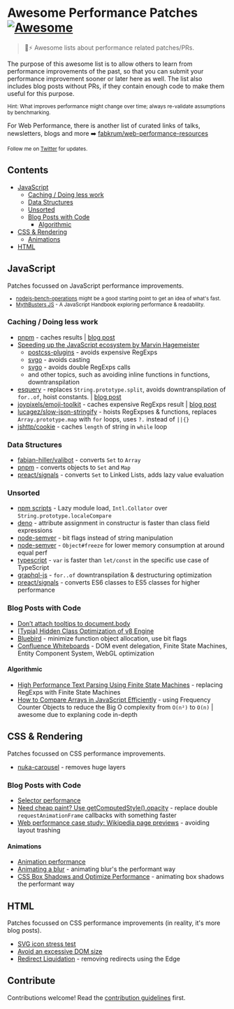 # Awesome Performance Patches [![Awesome](https://awesome.re/badge.svg)](https://awesome.re)

> 🚀⚡ Awesome lists about performance related patches/PRs.

The purpose of this awesome list is to allow others to learn from performance improvements of the past, so that you can submit your performance improvement sooner or later here as well. The list also includes blog posts without PRs, if they contain enough code to make them useful for this purpose.

<small>Hint: What improves performance might change over time; always re-validate assumptions by benchmarking.</small>

For Web Performance, there is another list of curated links of talks, newsletters, blogs and more ➡️ [fabkrum/web-performance-resources](https://github.com/fabkrum/web-performance-resources/blob/master/index.md)

<small>Follow me on [Twitter](https://twitter.com/sindresorhus) for updates.</small>

## Contents

- [JavaScript](#javascript)
  - [Caching / Doing less work](#caching--doing-less-work)
  - [Data Structures](#data-structures)
  - [Unsorted](#unsorted)
  - [Blog Posts with Code](#blog-posts-with-code)
    - [Algorithmic](#algorithmic)
- [CSS & Rendering](#css--rendering)
  - [Animations](#animations)
- [HTML](#html)

## JavaScript

Patches focussed on JavaScript performance improvements.
<small>

- [nodejs-bench-operations](https://github.com/RafaelGSS/nodejs-bench-operations) might be a good starting point to get an idea of what's fast.
- [MythBusters JS](https://mythbusters.js.org/) - A JavaScript Handbook exploring performance & readability.

</small>

### Caching / Doing less work

- [pnpm](https://github.com/pnpm/pnpm/pull/6317) - caches results | [blog post](https://jakebailey.dev/posts/pnpm-dt-2/)
- [Speeding up the JavaScript ecosystem by Marvin Hagemeister](https://marvinh.dev/blog/speeding-up-javascript-ecosystem/)
  - [postcss-plugins](https://github.com/csstools/postcss-plugins/pull/737) - avoids expensive RegExps
  - [svgo](https://github.com/svg/svgo/pull/1716) - avoids casting
  - [svgo](https://github.com/svg/svgo/pull/1717) - avoids double RegExps calls
  - and other topics, such as avoiding inline functions in functions, downtranspilation
- [esquery](https://github.com/estools/esquery/pull/134) - replaces `String.prototype.split`, avoids downtranspilation of `for..of`, hoist constants. | [blog post](https://marvinh.dev/blog/speeding-up-javascript-ecosystem-part-3/)
- [joypixels/emoji-toolkit](https://github.com/joypixels/emoji-toolkit/pull/57) - caches expensive RegExps result | [blog post](https://marvinh.dev/blog/speeding-up-javascript-ecosystem-part-5/)
- [lucagez/slow-json-stringify](https://github.com/lucagez/slow-json-stringify/pull/31) - hoists RegExpses & functions, replaces `Array.prototype.map` with `for` loops, uses `?.` instead of `||{}`
- [jshttp/cookie](https://github.com/jshttp/cookie/pull/144) - caches `length` of string in `while` loop

### Data Structures

- [fabian-hiller/valibot](https://github.com/fabian-hiller/valibot/pull/68) - converts `Set` to `Array`
- [pnpm](https://github.com/pnpm/pnpm/pull/6749) - converts objects to `Set` and `Map`
- [preact/signals](https://github.com/preactjs/signals/pull/136) - converts `Set` to Linked Lists, adds lazy value evaluation

### Unsorted

- [npm scripts](https://marvinh.dev/blog/speeding-up-javascript-ecosystem-part-4/) - Lazy module load, `Intl.Collator` over `String.prototype.localeCompare`
- [deno](https://github.com/denoland/deno/pull/12265) - attribute assignment in constructur is faster than class field expressions
- [node-semver](https://github.com/npm/node-semver/pull/536/files) - bit flags instead of string manipulation
- [node-semver](https://github.com/npm/node-semver/pull/528) - `Object#freeze` for lower memory consumption at around equal perf
- [typescript](https://github.com/microsoft/TypeScript/pull/52656) - `var` is faster than `let/const` in the specific use case of TypeScript
- [graphql-js](https://github.com/graphql/graphql-js/pull/3687) - `for..of` downtranspilation & destructuring optimization
- [preact/signals](https://github.com/preactjs/signals/pull/160) - converts ES6 classes to ES5 classes for higher performance

### Blog Posts with Code

- [Don’t attach tooltips to document.body](https://atfzl.com/articles/don-t-attach-tooltips-to-document-body/)
- [[Typia] Hidden Class Optimization of v8 Engine](https://dev.to/samchon/secret-of-typia-how-it-could-be-20000x-faster-validator-hidden-class-optimization-in-v8-engine-1mfb)
- [Bluebird](https://www.reaktor.com/articles/javascript-performance-fundamentals-make-bluebird-fast) - minimize function object allocation, use bit flags
- [Confluence Whiteboards](https://www.atlassian.com/engineering/rendering-like-butter-a-confluence-whiteboards-story) - DOM event delegation, Finite State Machines, Entity Component System, WebGL optimization

#### Algorithmic

- [High Performance Text Parsing Using Finite State Machines](https://hackernoon.com/high-performance-text-parsing-using-finite-state-machines-fsm-6d3m33j9) - replacing RegExps with Finite State Machines
- [How to Compare Arrays in JavaScript Efficiently](https://dev.to/doabledanny/how-to-compare-arrays-in-javascript-efficiently-1p0) - using Frequency Counter Objects to reduce the Big O complexity from `O(n²)` to `O(n)` | awesome due to explaning code in-depth

## CSS & Rendering

Patches focussed on CSS performance improvements.

- [nuka-carousel](https://github.com/FormidableLabs/nuka-carousel/pull/796) - removes huge layers

### Blog Posts with Code

- [Selector performance](https://blogs.windows.com/msedgedev/2023/01/17/the-truth-about-css-selector-performance/)
- [Need cheap paint? Use getComputedStyle().opacity](https://webventures.rejh.nl/blog/2022/getcomputedstyle-element-opacity/) - replace double `requestAnimationFrame` callbacks with something faster
- [Web performance case study: Wikipedia page previews](https://techblog.wikimedia.org/2020/11/23/web-performance-case-study-wikipedia-page-previews/) - avoiding layout trashing

#### Animations

- [Animation performance](https://motion.dev/guides/performance)
- [Animating a blur](https://developer.chrome.com/blog/animated-blur/) - animating blur's the performant way
- [CSS Box Shadows and Optimize Performance](https://www.sitepoint.com/css-box-shadow-animation-performance/) - animating box shadows the performant way

## HTML

Patches focussed on CSS performance improvements (in reality, it's more blog posts).

- [SVG icon stress test](https://cloudfour.com/thinks/svg-icon-stress-test/)
- [Avoid an excessive DOM size](https://developer.chrome.com/docs/lighthouse/performance/dom-size/)
- [Redirect Liquidation](https://calendar.perfplanet.com/2021/redirect-liquidation/) - removing redirects using the Edge

## Contribute

Contributions welcome! Read the [contribution guidelines](contributing.md) first.

